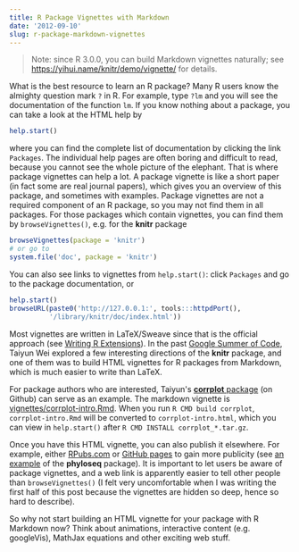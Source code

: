 ```yaml
---
title: R Package Vignettes with Markdown
date: '2012-09-10'
slug: r-package-markdown-vignettes
---
```


> Note: since R 3.0.0, you can build Markdown vignettes naturally; see https://yihui.name/knitr/demo/vignette/ for details.

What is the best resource to learn an R package? Many R users know the almighty question mark `?` in R. For example, type `?lm` and you will see the documentation of the function `lm`. If you know nothing about a package, you can take a look at the HTML help by

```r 
help.start()
```

where you can find the complete list of documentation by clicking the link `Packages`. The individual help pages are often boring and difficult to read, because you cannot see the whole picture of the elephant. That is where package vignettes can help a lot. A package vignette is like a short paper (in fact some are real journal papers), which gives you an overview of this package, and sometimes with examples. Package vignettes are not a required component of an R package, so you may not find them in all packages. For those packages which contain vignettes, you can find them by `browseVignettes()`, e.g. for the **knitr** package

```r 
browseVignettes(package = 'knitr')
# or go to
system.file('doc', package = 'knitr')
```

You can also see links to vignettes from `help.start()`: click `Packages` and go to the package documentation, or

```r 
help.start()
browseURL(paste0('http://127.0.0.1:', tools:::httpdPort(),
          '/library/knitr/doc/index.html'))
```

Most vignettes are written in LaTeX/Sweave since that is the official approach (see [Writing R Extensions](http://cran.r-project.org/doc/manuals/R-exts.html)). In the past [Google Summer of Code](http://www.google-melange.com/gsoc/project/google/gsoc2012/cloud_wei/16001), Taiyun Wei explored a few interesting directions of the **knitr** package, and one of them was to build HTML vignettes for R packages from Markdown, which is much easier to write than LaTeX.

For package authors who are interested, Taiyun's [**corrplot** package](https://github.com/taiyun/corrplot/) (on Github) can serve as an example. The markdown vignette is [vignettes/corrplot-intro.Rmd](https://github.com/taiyun/corrplot/blob/master/vignettes/corrplot-intro.Rmd). When you run `R CMD build corrplot`, `corrplot-intro.Rmd` will be converted to `corrplot-intro.html`, which you can view in `help.start()` after `R CMD INSTALL corrplot_*.tar.gz`.

Once you have this HTML vignette, you can also publish it elsewhere. For example, either [RPubs.com](http://rpubs.com) or [GitHub pages](http://pages.github.com/) to gain more publicity (see [an example](http://rpubs.com/mcmurdie/plot_heatmap) of the **phyloseq** package). It is important to let users be aware of package vignettes, and a web link is apparently easier to tell other people than `browseVignettes()` (I felt very uncomfortable when I was writing the first half of this post because the vignettes are hidden so deep, hence so hard to describe).

So why not start building an HTML vignette for your package with R Markdown now? Think about animations, interactive content (e.g. googleVis), MathJax equations and other exciting web stuff.
